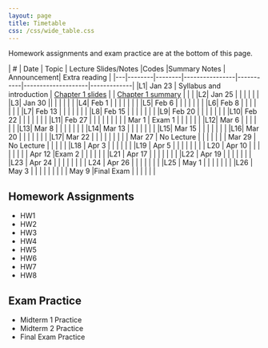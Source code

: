 ```yaml
---
layout: page
title: Timetable
css: /css/wide_table.css
---
```

Homework assignments and exam practice are at the bottom of this page.


| # | Date | Topic    | Lecture Slides/Notes         |Codes      |Summary Notes  | Announcement| Extra reading |
|---|--------|--------|----------------|-----------|--------------------|-------------|
|L1| Jan 23 | Syllabus and introduction  | [Chapter 1 slides](https://github.com/dzwang91/stat371/raw/gh-pages/lectures/chapter1.pdf) |      | [Chapter 1 summary](https://github.com/dzwang91/stat371/raw/master/notessummary/Chapter1-notes.pdf) |    |          |
|L2| Jan 25 |   |   |     |    |      |
|L3| Jan 30 || | |   | |      |
|L4| Feb 1 |  | |    |    |      |      |
|L5| Feb 6 |  | |   |  |     |      |
|L6| Feb 8 |  |  |    |    |      |      |
|L7| Feb 13 |  |   |    |    | |      |
|L8| Feb 15 |  |  |     |    |     |      |
|L9| Feb 20 |  | |  |    |  |      |
|L10| Feb 22 | |   |     |    |      |      |
|L11| Feb 27 |         |    |     |    |        |      |
|  | Mar 1 | Exam 1 |    |   |    |      |      |
|L12| Mar 6 |  |  |  |     |      |
|L13| Mar 8 |  |   |   |   |      |      |
|L14| Mar 13 |  |    |   |   |      |      |
|L15| Mar 15 | |   |   |   |      |      |
|L16| Mar 20 |  |  |    |      |      |      |
|L17| Mar 22 |  |   |       |      |      |      |
|    | Mar 27 | No Lecture  |       |      |      |      |
|    | Mar 29 | No Lecture |       |      |      |      |
|L18 | Apr 3 |  |       |      |      |      |
|L19 | Apr 5 |   |       |     | |   |  |
| L20  | Apr 10 | |       |      |      |      |
|  | Apr 12 |Exam 2 |      |     |   |  |  |
|L21 | Apr 17 |  |       |     |    | |  |
|L22 | Apr 19 |  |  |   |    |  |  |
|L23 | Apr 24 | |         |     |    |  |  |
| L24 | Apr 26 | |         |     |    |  |  |
|L25 | May 1 | |         |     |    |  |  |
|L26 | May 3 | |         |     |    |  |  |
| | May 9 |Final Exam |         |     |    |  |  |

## Homework Assignments
- HW1
- HW2
- HW3
- HW4
- HW5
- HW6
- HW7
- HW8

## Exam Practice
- Midterm 1 Practice
- Midterm 2 Practice
- Final Exam Practice





















